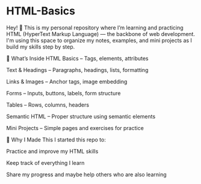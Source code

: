 # HTML-Basics
Hey! 👋
This is my personal repository where I’m learning and practicing HTML (HyperText Markup Language) — the backbone of web development. I'm using this space to organize my notes, examples, and mini projects as I build my skills step by step.

📁 What’s Inside
HTML Basics – Tags, elements, attributes

Text & Headings – Paragraphs, headings, lists, formatting

Links & Images – Anchor tags, image embedding

Forms – Inputs, buttons, labels, form structure

Tables – Rows, columns, headers

Semantic HTML – Proper structure using semantic elements

Mini Projects – Simple pages and exercises for practice

🎯 Why I Made This
I started this repo to:

Practice and improve my HTML skills

Keep track of everything I learn

Share my progress and maybe help others who are also learning
